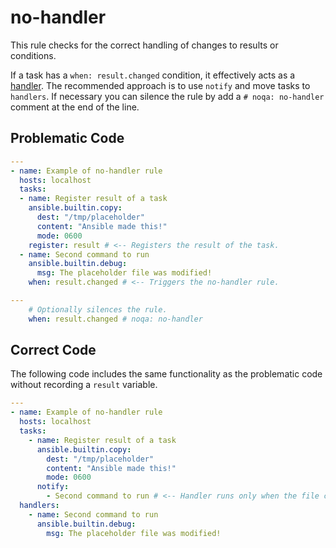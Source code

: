 # no-handler

This rule checks for the correct handling of changes to results or conditions.

If a task has a `when: result.changed` condition, it effectively acts as a
[handler](https://docs.ansible.com/ansible/latest/user_guide/playbooks_handlers.html).
The recommended approach is to use `notify` and move tasks to `handlers`.
If necessary you can silence the rule by add a `# noqa: no-handler` comment at the end of the line.

## Problematic Code

```yaml
---
- name: Example of no-handler rule
  hosts: localhost
  tasks:
  - name: Register result of a task
    ansible.builtin.copy:
      dest: "/tmp/placeholder"
      content: "Ansible made this!"
      mode: 0600
    register: result # <-- Registers the result of the task.
  - name: Second command to run
    ansible.builtin.debug:
      msg: The placeholder file was modified!
    when: result.changed # <-- Triggers the no-handler rule.
```

```yaml
---
    # Optionally silences the rule.
    when: result.changed # noqa: no-handler
```

## Correct Code

The following code includes the same functionality as the problematic code without recording a `result` variable. 

```yaml
---
- name: Example of no-handler rule
  hosts: localhost
  tasks:
    - name: Register result of a task
      ansible.builtin.copy:
        dest: "/tmp/placeholder"
        content: "Ansible made this!"
        mode: 0600
      notify:
        - Second command to run # <-- Handler runs only when the file changes.
  handlers:
    - name: Second command to run
      ansible.builtin.debug:
        msg: The placeholder file was modified!
```
